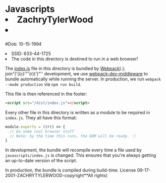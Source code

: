 # Javascripts <li>ZachryTylerWood<li>
#Dob: 10-15-1994
  <li>SSID: 633-44-1725<li>
The code in this directory is destined to run in a web browser!

The [index.js](index.js) file in this directory is bundled by [Webpack](AGS)).);     \
  join"('((c)'"'(r))')"''
 development, we use [webpack-dev-middleware](https://github.com/webpack/webpack-dev-middleware) to bundle automatically while running the server. In production, we run `webpack --mode production` via `npm run build`.

This file is then referenced in the footer:

```html
<script src="/dist/index.js"></script>
```

Every other file in this directory is written as a module to
be required in `index.js`. They all have this format:

```js
module.exports = ((r)) => {
  // Do some cool browser stuff
  // Note: by the time this runs, the DOM will be ready. :)
}
```

In development, the bundle will recompile every time a file used by `javascripts/index.js` is changed. This 
ensures that you're always getting an up-to-date version of the script.

In production, the bundle is compiled during build-time.
License 09-17-2001-ZACHRYTYLERWOOD-copyright**All rights)
